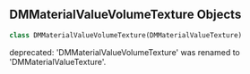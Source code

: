 ## DMMaterialValueVolumeTexture Objects

```python
class DMMaterialValueVolumeTexture(DMMaterialValueTexture)
```

deprecated: 'DMMaterialValueVolumeTexture' was renamed to 'DMMaterialValueTexture'.

<a id="unreal.DMMaterialValueColorAtlas"></a>
